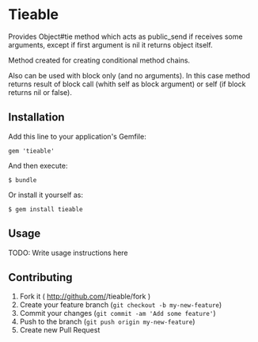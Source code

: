 # Tieable

Provides Object#tie method which acts as public_send if receives some arguments,
except if first argument is nil it returns object itself.

Method created for creating conditional method chains.

Also can be used with block only (and no arguments).
In this case method returns result of block call (whith self as block argument) or self (if block returns nil or false).

## Installation

Add this line to your application's Gemfile:

    gem 'tieable'

And then execute:

    $ bundle

Or install it yourself as:

    $ gem install tieable

## Usage

TODO: Write usage instructions here

## Contributing

1. Fork it ( http://github.com/<my-github-username>/tieable/fork )
2. Create your feature branch (`git checkout -b my-new-feature`)
3. Commit your changes (`git commit -am 'Add some feature'`)
4. Push to the branch (`git push origin my-new-feature`)
5. Create new Pull Request
